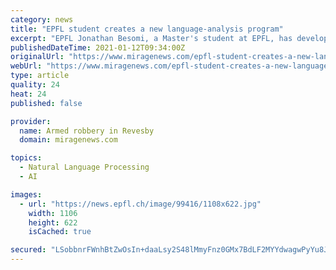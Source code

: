 ```yaml
---
category: news
title: "EPFL student creates a new language-analysis program"
excerpt: "EPFL Jonathan Besomi, a Master's student at EPFL, has developed a program called Texthero that lets users generate representations of"
publishedDateTime: 2021-01-12T09:34:00Z
originalUrl: "https://www.miragenews.com/epfl-student-creates-a-new-language-analysis-program/"
webUrl: "https://www.miragenews.com/epfl-student-creates-a-new-language-analysis-program/"
type: article
quality: 24
heat: 24
published: false

provider:
  name: Armed robbery in Revesby
  domain: miragenews.com

topics:
  - Natural Language Processing
  - AI

images:
  - url: "https://news.epfl.ch/image/99416/1108x622.jpg"
    width: 1106
    height: 622
    isCached: true

secured: "LSobbnrFWnhBtZwOsIn+daaLsy2S48lMmyFnz0GMx7BdLF2MYYdwagwPyYu8J5yRJ1qVmNPwvndbcNqbJo8pBfWsEkyVFv5yevETFO6/j4kdrpRh15I5CzyFhS+CkbapgNlp1CGzO67e00S0J/+dkfs1p+AGhaZIc9n4N+sp2oN0fWxKhJbK2QLUK/k5uRgCSCWaXWG6/ZB4ptPRCBwP7vLcLWlKFiqJ/h0GF26X3JiKj29Wrkl7KTrVu0/WQhEBq1rMgwCj1AdogCHqTwkY1PQ17RNNhjMyw/1PRel4X9XjsPpdMFKw5OH4CQ2Kt1jHn3Q31m2zogOSCUQ0DVPXCpaB4ie35WJjM6YWJGHBYyc=;7vcYDjUf13VfDybrSumYGQ=="
---
```


